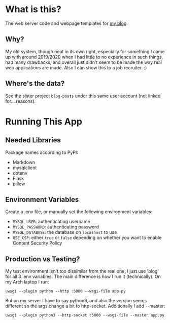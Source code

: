 # What is this?
The web server code and webpage templates for [my blog](https://blog.matthewrease.net).
## Why?
My old system, though neat in its own right, especially for something I came up
with around 2019/2020 when I had little to no experience in such things, had
many drawbacks, and overall just didn't seem to be made the way real web
applications are made. Also I can show this to a job recruiter. :)
## Where's the data?
See the sister project `blog-posts` under this same user account (not linked
for... reasons).

# Running This App
## Needed Libraries
Package names according to PyPI:
- Markdown
- mysqlclient
- dotenv
- Flask
- pillow
## Environment Variables
Create a .env file, or manually set the following environment variables:
- `MYSQL_USER`: authenticating username
- `MYSQL_PASSWORD`: authenticating password
- `MYSQL_DATABASE`: the database on `localhost` to use
- `USE_CSP`: either `true` or `false` depending on whether you want to enable Content Security Policy
## Production vs Testing?
My test environment isn't too dissimilar from the real one, I just use 'blog'
for all 3 .env variables. The main difference is how I run it (technically). On
my Arch laptop I run:
```
uwsgi --plugin python --http :5000 --wsgi-file app.py
```

But on my server I have to say python3, and also the version seems different so
the args change a bit to http-socket. Additionally I add --master:
```
uwsgi --plugin python3 --http-socket :5000 --wsgi-file --master app.py
```
